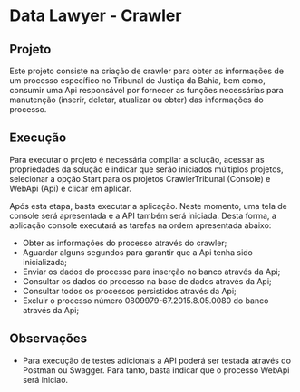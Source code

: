 # Data Lawyer - Crawler

## Projeto
Este projeto consiste na criação de crawler para obter as informações de um processo específico no Tribunal de Justiça da Bahia, bem como, consumir uma Api responsável por fornecer as funções necessárias para manutenção (inserir, deletar, atualizar ou obter) das informações do processo.

## Execução
Para executar o projeto é necessária compilar a solução, acessar as propriedades da solução e indicar que serão iniciados múltiplos projetos, selecionar a opção Start para os projetos CrawlerTribunal (Console) e WebApi (Api) e clicar em aplicar.

Após esta etapa, basta executar a aplicação. Neste momento, uma tela de console será apresentada e a API também será iniciada. Desta forma, a aplicação console executará as tarefas na ordem apresentada abaixo:

- Obter as informações do processo através do crawler;
- Aguardar alguns segundos para garantir que a Api tenha sido inicializada;
- Enviar os dados do processo para inserção no banco através da Api;
- Consultar os dados do processo na base de dados através da Api;
- Consultar todos os processos persistidos através da Api;
- Excluir o processo número 0809979-67.2015.8.05.0080 do banco através da Api;

## Observações

* Para execução de testes adicionais a API poderá ser testada através do Postman ou Swagger. Para tanto, basta indicar que o processo WebApi será iniciao.


